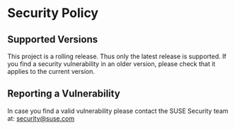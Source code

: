 # Security Policy

## Supported Versions

This project is a rolling release. Thus only the latest release is supported. If you find a security vulnerability in
an older version, please check that it applies to the current version.

## Reporting a Vulnerability

In case you find a valid vulnerability please contact the SUSE Security team at:
[security@suse.com](mailto:security@suse.com)

